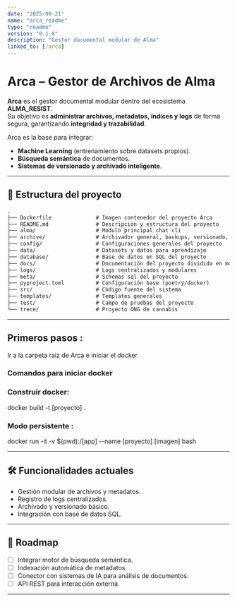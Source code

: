 ```yaml
---
date: "2025-09-21"
name: "arca_readme"
type: "readme"
version: "0.1.0"
description: "Gestor documental modular de Alma"
linked_to: [/arca]
---
```

# Arca – Gestor de Archivos de Alma

**Arca** es el gestor documental modular dentro del ecosistema **ALMA_RESIST**.  
Su objetivo es **administrar archivos, metadatos, índices y logs** de forma segura, garantizando **integridad y trazabilidad**.  

Arca es la base para integrar:
- **Machine Learning** (entrenamiento sobre datasets propios).
- **Búsqueda semántica** de documentos.
- **Sistemas de versionado y archivado inteligente**.

---

## 📂 Estructura del proyecto

```txt
.
├── Dockerfile              # Imagen contenedor del proyecto Arca
├── README.md               # Descripción y estructura del proyecto
├── alma/                   # Modulo principal chat cli
├── archive/                # Archivador general, backups, versionado, temporales
├── config/                 # Configuraciones generales del proyecto
├── data/                   # Datasets y datos para aprendizaje
├── database/               # Base de datos en SQL del proyecto
├── docs/                   # Documentación del proyecto dividida en módulos
├── logs/                   # Logs centralizados y modulares
├── meta/                   # Schemas sql del proyecto
├── pyproject.toml          # Configuración base (poetry/docker)
├── src/                    # Código fuente del sistema
├── templates/              # Templates generales
├── test/                   # Campo de pruebas del proyecto
└── trece/                  # Proyecto ONG de cannabis
```

---

## Primeros pasos :

Ir a la carpeta raiz de Arca e iniciar el docker

### Comandos para iniciar docker

### Construir docker: 

docker build -t [proyecto] .

### Modo persistente : 

docker run -it -v $(pwd):/[app] --name [proyecto] [imagen] bash

---

## 🛠️ Funcionalidades actuales

* Gestión modular de archivos y metadatos.
* Registro de logs centralizados.
* Archivado y versionado básico.
* Integración con base de datos SQL.

---

## 🧭 Roadmap

* [ ] Integrar motor de búsqueda semántica.
* [ ] Indexación automática de metadatos.
* [ ] Conector con sistemas de IA para análisis de documentos.
* [ ] API REST para interacción externa.

---